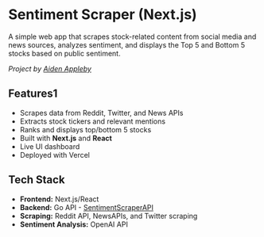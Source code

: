 # Sentiment Scraper (Next.js)

A simple web app that scrapes stock-related content from social media and news sources, analyzes sentiment, and displays the Top 5 and Bottom 5 stocks based on public sentiment.

_Project by [Aiden Appleby](https://aidenappleby.com)_

## Features1

- Scrapes data from Reddit, Twitter, and News APIs
- Extracts stock tickers and relevant mentions
- Ranks and displays top/bottom 5 stocks
- Built with **Next.js** and **React**
- Live UI dashboard
- Deployed with Vercel

## Tech Stack

- **Frontend:** Next.js/React
- **Backend:** Go API - [SentimentScraperAPI](https://github.com/aidenappl/SentimentScraperAPI)
- **Scraping:** Reddit API, NewsAPIs, and Twitter scraping
- **Sentiment Analysis:** OpenAI API
